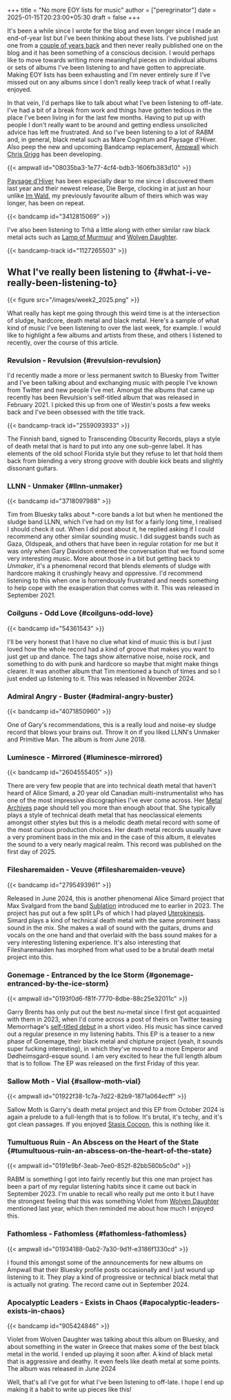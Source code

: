 +++
title = "No more EOY lists for music"
author = ["peregrinator"]
date = 2025-01-15T20:23:00+05:30
draft = false
+++

It's been a while since I wrote for the blog and even longer since I
made an end-of-year list but I've been thinking about these
lists. I've published just one from a [couple of years back](/blog/2023/02/albums-of-the-year-2022.html) and then
never really published one on the blog and it has been something of a
conscious decision. I would perhaps like to move towards writing more
meaningful pieces on individual albums or sets of albums I've been
listening to and have gotten to appreciate. Making EOY lists has been
exhausting and I'm never entirely sure if I've missed out on any
albums since I don't really keep track of what I really enjoyed.

In that vein, I'd perhaps like to talk about what I've been listening
to off-late. I've had a bit of a break from work and things have
gotten tedious in the place I've been living in for the last few
months. Having to put up with people I don't really want to be around
and getting endless unsolicited advice has left me frustrated. And so
I've been listening to a lot of RABM and, in general, black metal such
as Mare Cognitum and Paysage d'Hiver. Also peep the new and upcoming
Bandcamp replacement, [Ampwall](https://ampwall.com) which [Chris Grigg](https://ampwall.com/u/clg666) has been developing.

{{< ampwall id="08035ba3-1e77-4cf4-bdb3-1606fb383d10" >}}

[Paysage d'Hiver](https://paysagedhiver.bandcamp.com) has been especially dear to me since I discovered them
last year and their newest release, Die Berge, clocking in at just an
hour unlike [Im Wald](https://paysagedhiver.bandcamp.com/album/im-wald), my previously favourite album of theirs which was
way longer, has been on repeat.

{{< bandcamp id="3412815069" >}}

I've also been listening to Trhä a little along with other similar raw
black metal acts such as [Lamp of Murmuur](https://lampofmurmuur.bandcamp.com) and [Wolven Daughter](https://ampwall.com/a/wolvendaughter).

{{< bandcamp-track id="1127265503" >}}


## What I've really been listening to {#what-i-ve-really-been-listening-to}

{{< figure src="/images/week2_2025.png" >}}

What really has kept me going through this weird time is at the
intersection of sludge, hardcore, death metal and black metal. Here's
a sample of what kind of music I've been listening to over the last
week, for example. I would like to highlight a few albums and artists
from these, and others I listened to recently, over the course of this
article.


### Revulsion - Revulsion {#revulsion-revulsion}

I'd recently made a more or less permanent switch to Bluesky from
Twitter and I've been talking about and exchanging music with people
I've known from Twitter and new people I've met. Amongst the albums
that came up recently has been Revulsion's self-titled album that was
released in February 2021. I picked this up from one of Westin's posts
a few weeks back and I've been obsessed with the title track.

{{< bandcamp-track id="2559093933" >}}

The Finnish band, signed to Transcending Obscurity Records, plays a
style of death metal that is hard to put into any one sub-genre
label. It has elements of the old school Florida style but they refuse
to let that hold them back from blending a very strong groove with
double kick beats and slightly dissonant guitars.


### LLNN - Unmaker {#llnn-unmaker}

{{< bandcamp id="3718097988" >}}

Tim from Bluesky talks about \*-core bands a lot but when he mentioned
the sludge band LLNN, which I've had on my list for a fairly long
time, I realised I should check it out. When I did post about it, he
replied asking if I could recommend any other similar sounding
music. I did suggest bands such as Gaza, Oldspeak, and others that
have been in regular rotation for me but it was only when Gary
Davidson entered the conversation that we found some very interesting
music. More about those in a bit but getting back to _Unmaker_, it's a
phenomenal record that blends elements of sludge with hardcore making
it crushingly heavy and oppressive. I'd recommend listening to this
when one is horrendously frustrated and needs something to help cope
with the exasperation that comes with it. This was released in
September 2021.


### Coilguns - Odd Love {#coilguns-odd-love}

{{< bandcamp id="54361543" >}}

I'll be very honest that I have no clue what kind of music this is but
I just loved how the whole record had a kind of groove that makes you
want to just get up and dance. The tags show alternative noise, noise
rock, and something to do with punk and hardcore so maybe that might
make things clearer. It was another album that Tim mentioned a bunch
of times and so I just ended up listening to it. This was released in
November 2024.


### Admiral Angry - Buster {#admiral-angry-buster}

{{< bandcamp id="4071850960" >}}

One of Gary's recommendations, this is a really loud and noise-ey
sludge record that blows your brains out. Throw it on if you liked
LLNN's Unmaker and Primitive Man. The album is from June 2018.


### Luminesce - Mirrored {#luminesce-mirrored}

{{< bandcamp id="2604555405" >}}

There are very few people that are into technical death metal that
haven't heard of Alice Simard, a 20 year old Canadian
multi-instrumentalist who has one of the most impressive discographies
I've ever come across. Her [Metal Archives](https://www.metal-archives.com/artists/Alice_Simard/813803) page should tell you more
than enough about that. She typically plays a style of technical death
metal that has neoclassical elements amongst other styles but this is
a melodic death metal record with some of the most curious production
choices. Her death metal records usually have a very prominent bass in
the mix and in the case of this album, it elevates the sound to a very
nearly magical realm. This record was published on the first day
of 2025.


### Filesharemaiden - Veuve {#filesharemaiden-veuve}

{{< bandcamp id="2795493961" >}}

Released in June 2024, this is another phenomenal Alice Simard project
that Max Svalgard from the band [Sublation](https://sublation.bandcamp.com) introduced me to earlier
in 2023. The project has put out a few split LPs of which I had played
[Uterokinesis](https://filesharemaiden.bandcamp.com/album/uterokinesis). Simard plays a kind of technical death metal with the
same prominent bass sound in the mix. She makes a wall of sound with
the guitars, drums and vocals on the one hand and that overlaid with
the bass sound makes for a very interesting listening experience. It's
also interesting that Filesharemaiden has morphed from what used to be
a brutal death metal project into this.


### Gonemage - Entranced by the Ice Storm {#gonemage-entranced-by-the-ice-storm}

{{< ampwall id="0193f0d6-f81f-7770-8dbe-88c25e32011c" >}}

Garry Brents has only put out the best nu-metal since I first got
acquainted with them in 2023, when I'd come across a post of theirs on
Twitter teasing Memorrhage's [self-titled debut](https://ampwall.com/a/memorrhage/album/memorrhage) in a short video. His
music has since carved out a regular presence in my listening
habits. This EP is a teaser to a new phase of Gonemage, their black
metal and chiptune project (yeah, it sounds super fucking
interesting), in which they've moved to a more Emperor and
Dødheimsgard-esque sound. I am very excited to hear the full length
album that is to follow. The EP was released on the first Friday of
this year.


### Sallow Moth - Vial {#sallow-moth-vial}

{{< ampwall id="01922f38-1c7a-7d22-82b9-1871a064ecff" >}}

Sallow Moth is Garry's death metal project and this EP from October
2024 is again a prelude to a full-length that is to follow. It's
brutal, it's techy, and it's got clean passages. If you enjoyed [Stasis
Cocoon](https://ampwall.com/a/sallowmoth/album/stasis-cocoon), this is nothing like it.


### Tumultuous Ruin - An Abscess on the Heart of the State {#tumultuous-ruin-an-abscess-on-the-heart-of-the-state}

{{< ampwall id="0191e9bf-3eab-7ee0-852f-82bb560b5c0d" >}}

RABM is something I got into fairly recently but this one man project
has been a part of my regular listening habits since it came out back
in September 2023. I'm unable to recall who really put me onto it but
I have the strongest feeling that this was something Violet from
[Wolven Daughter](https://ampwall.com/a/wolvendaughter) mentioned last year, which then reminded me about how
much I enjoyed this.


### Fathomless - Fathomless {#fathomless-fathomless}

{{< ampwall id="01934188-0ab2-7a30-9d1f-e3186f1330cd" >}}

I found this amongst some of the announcements for new albums on
Ampwall that their Bluesky profile posts occasionally and I just wound
up listening to it. They play a kind of progressive or technical black
metal that is actually not grating. The record came out in September 2024.


### Apocalyptic Leaders - Exists in Chaos {#apocalyptic-leaders-exists-in-chaos}

{{< bandcamp id="905424846" >}}

Violet from Wolven Daughter was talking about this album on Bluesky,
and about something in the water in Greece that makes some of the best
black metal in the world. I ended up playing it soon after. A kind of
black metal that is aggressive and deathy. It even feels like death
metal at some points. The album was released in June 2024

Well, that's all I've got for what I've been listening to off-late. I
hope I end up making it a habit to write up pieces like this!
